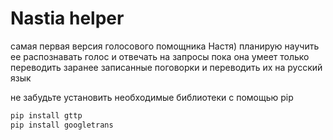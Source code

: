 # Nastia helper
самая первая версия голосового помощника Настя)
планирую научить ее распознавать голос и отвечать на запросы
пока она умеет только переводить заранее записанные поговорки и переводить их на русский язык

не забудьте установить необходимые библиотеки с помощью pip  
```bash
pip install gttp  
pip install googletrans  
```
